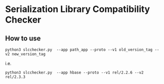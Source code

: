 # Serialization Library Compatibility Checker

## How to use

`python3 slcchecker.py  --app path_app --proto --v1 old_version_tag --v2 new_version_tag`

i.e.

`python3 slcchecker.py  --app hbase --proto --v1 rel/2.2.6 --v2 rel/2.3.3`